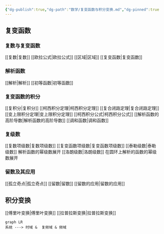 ```yaml
---
{"dg-publish":true,"dg-path":"数学/复变函数与积分变换.md","dg-pinned":true,"permalink":"/数学/复变函数与积分变换/","pinned":true,"dgPassFrontmatter":true,"noteIcon":"","created":"2024-04-16T13:01:27.397+08:00","updated":"2024-07-05T14:00:15.246+08:00"}
---
```


## 复变函数
### 复数与复变函数
[[复数\|复数]]
[[欧拉公式\|欧拉公式]]
[[区域\|区域]]
[[复变函数\|复变函数]]

### 解析函数
[[解析\|解析]]
[[初等函数\|初等函数]]
### 复变函数的积分
[[复积分\|复积分]]
[[柯西积分定理\|柯西积分定理]]
[[复合闭路定理\|复合闭路定理]]
[[变上限积分定理\|变上限积分定理]]
[[柯西积分公式\|柯西积分公式]]
[[解析函数的高阶导数\|解析函数的高阶导数]]
[[调和函数\|调和函数]]

### 复级数
[[复数项级数\|复数项级数]]
[[复变函数项级数\|复变函数项级数]]
[[泰勒级数\|泰勒级数]]      解析函数的幂级数展开
[[洛朗级数\|洛朗级数]]      在圆环上解析的函数的幂级数展开
### 留数及其应用
[[孤立奇点\|孤立奇点]]
[[留数\|留数]]
[[留数的应用\|留数的应用]]

## 积分变换
[[傅里叶变换\|傅里叶变换]]
[[拉普拉斯变换\|拉普拉斯变换]]


```mermaid
graph LR 
系统 ---> 时域 &  复频域 & 频域
```